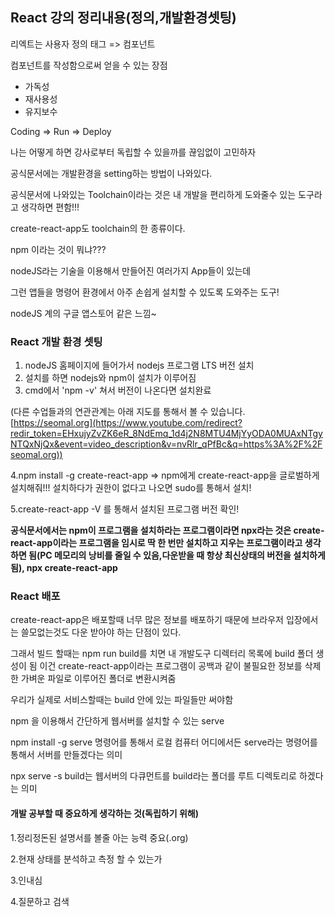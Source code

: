 ## React 강의 정리내용(정의,개발환경셋팅)

리엑트는 사용자 정의 태그 => 컴포넌트

컴포넌트를 작성함으로써 얻을 수 있는 장점

* 가독성
* 재사용성
* 유지보수



Coding => Run => Deploy



나는 어떻게 하면 강사로부터 독립할 수 있을까를 끊임없이 고민하자



공식문서에는 개발환경을 setting하는 방법이 나와있다.



공식문서에 나와있는 Toolchain이라는 것은 내 개발을 편리하게 도와줄수 있는 도구라고 생각하면 편함!!! 

create-react-app도 toolchain의 한 종류이다.



npm 이라는 것이 뭐냐???

nodeJS라는 기술을 이용해서 만들어진 여러가지 App들이 있는데 

그런 앱들을 명령어 환경에서 아주 손쉽게 설치할 수 있도록 도와주는 도구!

nodeJS 계의 구글 앱스토어 같은 느낌~



### React 개발 환경 셋팅

1. nodeJS 홈페이지에 들어가서 nodejs 프로그램 LTS 버전 설치
2. 설치를 하면 nodejs와 npm이 설치가 이루어짐 
3. cmd에서 'npm -v' 쳐서 버전이 나온다면 설치완료 

(다른 수업들과의 연관관계는 아래 지도를 통해서 볼 수 있습니다.  [https://seomal.org](https://www.youtube.com/redirect?redir_token=EHxujyZvZK6eR_8NdEmq_1d4j2N8MTU4MjYyODA0MUAxNTgyNTQxNjQx&event=video_description&v=nvRlr_qPfBc&q=https%3A%2F%2Fseomal.org))



4.npm install -g create-react-app  => npm에게 create-react-app을 글로벌하게 설치해줘!!! 설치하다가 권한이 없다고 나오면 sudo를 통해서 설치!

5.create-react-app -V 를 통해서 설치된 프로그램 버전 확인!

**공식문서에서는 npm이 프로그램을 설치하라는 프로그램이라면  npx라는 것은 create-react-app이라는 프로그램을 임시로 딱 한 번만 설치하고 지우는 프로그램이라고 생각하면 됨(PC 메모리의 낭비를 줄일 수 있음,다운받을 때 항상 최신상태의 버전을 설치하게 됨), npx create-react-app**



### React  배포

create-react-app은 배포할때 너무 많은 정보를 배포하기 때문에 브라우저 입장에서는 쓸모없는것도 다운 받아야 하는 단점이 있다.

그래서 빌드 할때는 npm run build를 치면 내 개발도구 디렉터리 목록에 build 폴더 생성이 됨  이건 create-react-app이라는 프로그램이 공백과 같이 불필요한 정보를 삭제한 가벼운 파일로 이루어진 폴더로 변환시켜줌



우리가 실제로 서비스할때는 build 안에 있는  파일들만 써야함

npm 을 이용해서 간단하게 웹서버를 설치할 수 있는 serve

npm install -g serve 명령어를 통해서 로컬 컴퓨터 어디에서든 serve라는 명령어를 통해서 서버를 만들겠다는 의미

npx serve -s build는 웹서버의 다큐먼트를 build라는 폴더를 루트 디렉토리로 하겠다는 의미



#### 개발 공부할 때 중요하게 생각하는 것(독립하기 위해)

1.정리정돈된 설명서를 볼줄 아는 능력 중요(.org)

2.현재 상태를 분석하고 측정 할 수 있는가

3.인내심

4.질문하고 검색